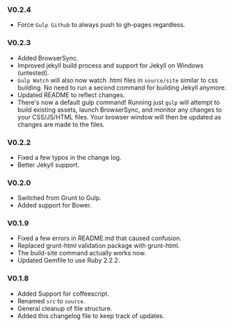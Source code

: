 ### V0.2.4
* Force `Gulp Github` to always push to gh-pages regardless.

### V0.2.3
* Added BrowserSync.
* Improved jekyll build process and support for Jekyll on Windows (untested).
* `Gulp Watch` will also now watch .html files in `source/site` similar to css building. No need to run a second command for building Jekyll anymore.
* Updated README to reflect changes.
* There's now a default gulp command! Running just `gulp` will attempt to build existing assets, launch BrowserSync, and monitor any changes to your CSS/JS/HTML files. Your browser window will then be updated as changes are made to the files.

### V0.2.2
* Fixed a few typos in the change log.
* Better Jekyll support.

### V0.2.0
* Switched from Grunt to Gulp.
* Added support for Bower.

### V0.1.9
* Fixed a few errors in README.md that caused confusion.
* Replaced grunt-html validation package with grunt-html.
* The build-site command actually works now.
* Updated Gemfile to use Ruby 2.2.2.

### V0.1.8
* Added Support for coffeescript.
* Renamed `src` to `source`.
* General cleanup of file structure.
* Added this changelog file to keep track of updates.
